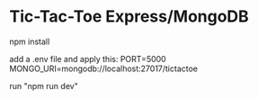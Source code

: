 <h1> Tic-Tac-Toe Express/MongoDB </h1>

npm install

add a .env file and apply this:
PORT=5000
MONGO_URI=mongodb://localhost:27017/tictactoe

run "npm run dev"
